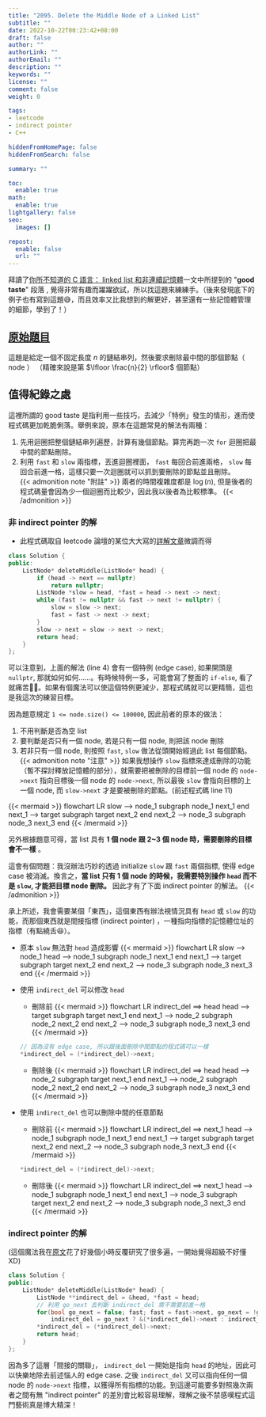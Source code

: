 ```yaml
---
title: "2095. Delete the Middle Node of a Linked List"
subtitle: ""
date: 2022-10-22T00:23:42+08:00
draft: false
author: ""
authorLink: ""
authorEmail: ""
description: ""
keywords: ""
license: ""
comment: false
weight: 0

tags:
- leetcode
- indirect pointer
- C++

hiddenFromHomePage: false
hiddenFromSearch: false

summary: ""

toc:
  enable: true
math:
  enable: true
lightgallery: false
seo:
  images: []

repost:
  enable: false
  url: ""
---
```


拜讀了[你所不知道的 C 語言： linked list 和非連續記憶體](https://hackmd.io/@sysprog/c-linked-list#%E5%BE%9E-Linux-%E6%A0%B8%E5%BF%83%E7%9A%84%E8%97%9D%E8%A1%93%E8%AB%87%E8%B5%B7)一文中所提到的 "__good taste__" 段落 , 覺得非常有趣而躍躍欲試，所以找這題來練練手。（後來發現底下的例子也有寫到這題😅，而且效率又比我想到的解更好，甚至還有一些記憶體管理的細節，學到了！）

## [原始題目](https://leetcode.com/problems/delete-the-middle-node-of-a-linked-list/)
這題是給定一個不固定長度 $n$ 的鏈結串列，然後要求刪除最中間的那個節點（ node ） （精確來說是第 $\lfloor \frac{n}{2} \rfloor$ 個節點）

## 值得紀錄之處  
這裡所謂的 good taste 是指利用一些技巧，去減少「特例」發生的情形，進而使程式碼更加乾脆俐落。舉例來說，原本在這題常見的解法有兩種：
1. 先用迴圈把整個鏈結串列遍歷，計算有幾個節點。算完再跑一次 `for` 迴圈把最中間的節點刪除。
2. 利用 `fast` 和 `slow` 兩指標，丟進迴圈裡面， `fast` 每回合前進兩格， `slow` 每回合前進一格，這樣只要一次迴圈就可以抓到要刪除的節點並且刪除。  
{{< admonition note "附註" >}}
兩者的時間複雜度都是 $\log (n)$, 但是後者的程式碼量會因為少一個迴圈而比較少，因此我以後者為比較標準。
{{< /admonition >}}


### 非 indirect pointer 的解
- 此程式碼取自 leetcode 論壇的某位大大寫的[詳解文章](https://leetcode.com/problems/delete-the-middle-node-of-a-linked-list/solutions/2698219/delete-the-middle-node-of-a-linked-list/)微調而得  

```cpp
class Solution {
public:
	ListNode* deleteMiddle(ListNode* head) {
		if (head -> next == nullptr)
			return nullptr;
		ListNode *slow = head, *fast = head -> next -> next;
		while (fast != nullptr && fast -> next != nullptr) {
			slow = slow -> next;
			fast = fast -> next -> next;
		}
		slow -> next = slow -> next -> next;
		return head;
	}
};
```
可以注意到，上面的解法 (line 4) 會有一個特例 (edge case), 如果開頭是 `nullptr`, 那就如何如何......。有時候特例一多，可能會寫了整面的 `if-else`, 看了就痛苦😵‍💫。如果有個魔法可以使這個特例更減少，那程式碼就可以更精簡，這也是我這次的練習目標。

因為題意規定 `1 <= node.size() <= 100000`, 因此前者的原本的做法：
1. 不用判斷是否為空 list
2. 要判斷是否只有一個 node, 若是只有一個 node, 則把該 node 刪除
3. 若非只有一個 node, 則按照 `fast`, `slow` 做法從頭開始經過此 list 每個節點。
{{< admonition note "注意" >}}
如果我想操作 `slow` 指標來達成刪除的功能（暫不探討釋放記憶體的部分），就需要把被刪除的目標前一個 node 的 `node->next` 指向目標後一個 node 的 `node->next`, 所以最後 `slow` 會指向目標的上一個 node, 而 `slow->next` 才是要被刪除的節點。(前述程式碼 line 11)  

{{< mermaid >}}
flowchart LR
	slow --> node_1
	subgraph node_1
	next_1
	end
	next_1 --> target
	subgraph target
	next_2
	end
	next_2 --> node_3
	subgraph node_3
	next_3
	end
{{< /mermaid >}}  

另外根據題意可得，當 list 具有 __1 個 node 跟 2~3 個 node 時，需要刪除的目標會不一樣__ 。

這會有個問題：我沒辦法巧妙的透過 initialize `slow` 跟 `fast` 兩個指標, 使得 edge case 被消滅。換言之，__當 list 只有 1 個 node 的時候，我需要特別操作 `head` 而不是 `slow`, 才能把目標 node 刪除。__ 因此才有了下面 indirect pointer 的解法。
{{< /admonition >}}

承上所述，我會需要某個「東西」，這個東西有辦法視情況具有 `head` 或 `slow` 的功能，而那個東西就是間接指標 (indirect pointer) ，一種指向指標的記憶體位址的指標（有點繞舌😆）。

- 原本 `slow` 無法對 `head` 造成影響
{{< mermaid >}}
flowchart LR
	slow --> node_1
	head --> node_1
	subgraph node_1
	next_1
	end
	next_1 --> target
	subgraph target
	next_2
	end
	next_2 --> node_3
	subgraph node_3
	next_3
	end
{{< /mermaid >}} 

- 使用 `indirect_del` 可以修改 `head`
	- 刪除前
	{{< mermaid >}}
		flowchart LR
		indirect_del ==> head
		head --> target
		subgraph target
		next_1
		end
		next_1 --> node_2
		subgraph node_2
		next_2
		end
		next_2 --> node_3
		subgraph node_3
		next_3
		end
	{{< /mermaid >}} 

	```cpp
	// 因為沒有 edge case, 所以跟後面刪除中間節點的程式碼可以一樣
	*indirect_del = (*indirect_del)->next;
	```
	- 刪除後
	{{< mermaid >}}
	flowchart LR
		indirect_del ==> head
		head --> node_2
		subgraph target
		next_1
		end
		next_1 --> node_2
		subgraph node_2
		next_2
		end
		next_2 --> node_3
		subgraph node_3
		next_3
		end
	{{< /mermaid >}} 

- 使用 `indirect_del` 也可以刪除中間的任意節點
	- 刪除前
	{{< mermaid >}}
	flowchart LR
		indirect_del ==> next_1
		head --> node_1
		subgraph node_1
		next_1
		end
		next_1 --> target
		subgraph target
		next_2
		end
		next_2 --> node_3
		subgraph node_3
		next_3
		end
	{{< /mermaid >}} 

	```cpp
	*indirect_del = (*indirect_del)->next;
	```
	- 刪除後
	{{< mermaid >}}
	flowchart LR
		indirect_del ==> next_1
		head --> node_1
		subgraph node_1
		next_1
		end
		next_1 --> node_3
		subgraph target
		next_2
		end
		next_2 --> node_3
		subgraph node_3
		next_3
		end
	{{< /mermaid >}} 

### indirect pointer 的解  
  (這個魔法我在[原文](https://hackmd.io/@sysprog/c-linked-list#%E5%BE%9E-Linux-%E6%A0%B8%E5%BF%83%E7%9A%84%E8%97%9D%E8%A1%93%E8%AB%87%E8%B5%B7)花了好幾個小時反覆研究了很多遍，一開始覺得超級不好懂XD)
```cpp
class Solution {
public:
	ListNode* deleteMiddle(ListNode* head) {
		ListNode **indirect_del = &head, *fast = head;
		// 利用 go_next 去判斷 indirect_del 需不需要前進一格
		for(bool go_next = false; fast; fast = fast->next, go_next = !go_next)
			indirect_del = go_next ? &(*indirect_del)->next : indirect_del;
		*indirect_del = (*indirect_del)->next;
		return head;
	}
};
```

因為多了這層「間接的關聯」， `indirect_del` 一開始是指向 `head` 的地址，因此可以快樂地除去前述惱人的 edge case. 之後 `indirect_del` 又可以指向任何一個 node 的 `node->next` 指標，以獲得所有指標的功能。到這邊可能要多對照幾次兩者之間有無 "indirect pointer" 的差別會比較容易理解，理解之後不禁感嘆程式這門藝術真是博大精深！